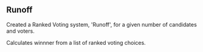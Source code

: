 ## Runoff
Created a Ranked Voting system, 'Runoff', for a given number of candidates and voters.

Calculates winnner from a list of ranked voting choices.
